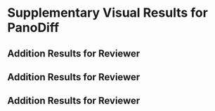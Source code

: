 # Supplementary Visual Results for PanoDiff

## Addition Results for Reviewer


## Addition Results for Reviewer


## Addition Results for Reviewer

